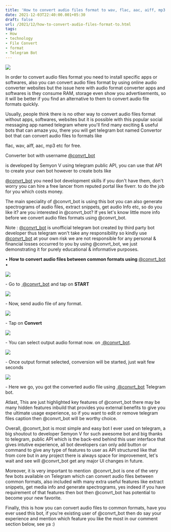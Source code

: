 ```yaml
---
title: 'How to convert audio files format to wav, flac, aac, aiff, mp3 using telegram bot.'
date: 2021-12-03T22:40:00.001+05:30
draft: false
url: /2021/12/how-to-convert-audio-files-format-to.html
tags: 
- How
- technology
- File Convert
- format
- Telegram Bot
---
```


 [![](https://lh3.googleusercontent.com/-nAGGJjL3Abc/YapPhosG_xI/AAAAAAAAHsU/MAYCN5vJQLIbXtqQOvNefg1U1qmCUzWEACNcBGAsYHQ/s1600/1638551427608837-0.png)](https://lh3.googleusercontent.com/-nAGGJjL3Abc/YapPhosG_xI/AAAAAAAAHsU/MAYCN5vJQLIbXtqQOvNefg1U1qmCUzWEACNcBGAsYHQ/s1600/1638551427608837-0.png) 

  

In order to convert audio files format you need to install specific apps or softwares, also you can convert audio files format by using online audio converter websites but the issue here with audio format converter apps and softwares is they consume RAM, storage even show you advertisements, so it will be better if you find an alternative to them to convert audio file formats quickly.

  

Usually, people think there is no other way to convert audio files format without apps, softwares, websites but it is possible with this popular social messaging app named telegram where you'll find many exciting & useful bots that can amaze you, there you will get telegram bot named Convertor bot that can convert audio files to formats like

flac, wav, aiff, aac, mp3 etc for free.

  

Converter bot with username [@convrt\_bot](http://t.me/convrt_bot) 

is developed by Semyon V using telegram public API, you can use that API to create your own bot however to create bots like 

[@convrt\_bot](http://t.me/convrt_bot) you need bot development skills if you don't have them, don't worry you can hire a free lancer from reputed portal like fiverr. to do the job for you which costs money.

  

The main speciality of @convrt\_bot is using this bot you can also generate spectrograms of audio files, extract snippets, get audio Info etc, so do you like it? are you interested in @convrt\_bot? If yes let's know little more info before we convert audio files formats using @convrt\_bot.

  

Note : [@convrt\_bot](http://t.me/convrt_bot) is unofficial telegram bot created by third party bot developer thus telegram won't take any responsibility so kindly use [@convrt\_bot](http://t.me/convrt_bot) at your own risk we are not responsible for any personal & financial losses occurred to you by using @convrt\_bot, we just demonstrating it for purely educational & informative purposes.

  

• **How to convert audio files between common formats using** [@convrt\_bot](http://t.me/convrt_bot) •

  

  

 [![](https://lh3.googleusercontent.com/-xH0G5WtSLL8/YapPgnTMSyI/AAAAAAAAHsQ/8dAGs79UMxc7OFg07m4ox5QEgWDILqI6wCNcBGAsYHQ/s1600/1638551423434317-1.png)](https://lh3.googleusercontent.com/-xH0G5WtSLL8/YapPgnTMSyI/AAAAAAAAHsQ/8dAGs79UMxc7OFg07m4ox5QEgWDILqI6wCNcBGAsYHQ/s1600/1638551423434317-1.png) 

  

\- Go to [ @convrt\_bot](http://t.me/convrt_bot) and tap on **START**

  

 [![](https://lh3.googleusercontent.com/-2pzhJSn9oOQ/YapPfgXSEAI/AAAAAAAAHsM/gyfmAs_NGjE_b-OcVqiXyf_u_C08oiKFgCNcBGAsYHQ/s1600/1638551419083374-2.png)](https://lh3.googleusercontent.com/-2pzhJSn9oOQ/YapPfgXSEAI/AAAAAAAAHsM/gyfmAs_NGjE_b-OcVqiXyf_u_C08oiKFgCNcBGAsYHQ/s1600/1638551419083374-2.png) 

  

\- Now, send audio file of any format.

  

 [![](https://lh3.googleusercontent.com/-AJ5Sjp7AH0c/YapPerW5jyI/AAAAAAAAHsI/vIEV00GABUgRXTFbwo5TI75tH8PrKR8-gCNcBGAsYHQ/s1600/1638551414722705-3.png)](https://lh3.googleusercontent.com/-AJ5Sjp7AH0c/YapPerW5jyI/AAAAAAAAHsI/vIEV00GABUgRXTFbwo5TI75tH8PrKR8-gCNcBGAsYHQ/s1600/1638551414722705-3.png) 

  

\- Tap on **Convert**

 **[![](https://lh3.googleusercontent.com/-ubPfHZNfKko/YapPdbUVCgI/AAAAAAAAHsE/FOwAq48VxiMidiFjR78qKT8vFmZHhsxGwCNcBGAsYHQ/s1600/1638551410423233-4.png)](https://lh3.googleusercontent.com/-ubPfHZNfKko/YapPdbUVCgI/AAAAAAAAHsE/FOwAq48VxiMidiFjR78qKT8vFmZHhsxGwCNcBGAsYHQ/s1600/1638551410423233-4.png)** 

\- You can select output audio format now. on [ @convrt\_bot](http://t.me/convrt_bot).

  

 [![](https://lh3.googleusercontent.com/-BloMzAH-x9s/YapPcbip8yI/AAAAAAAAHsA/bdOOj1vbzhMy2hojXyXZ8gaUA9PdzSGxQCNcBGAsYHQ/s1600/1638551406034528-5.png)](https://lh3.googleusercontent.com/-BloMzAH-x9s/YapPcbip8yI/AAAAAAAAHsA/bdOOj1vbzhMy2hojXyXZ8gaUA9PdzSGxQCNcBGAsYHQ/s1600/1638551406034528-5.png) 

  

\- Once output format selected, conversion will be started, just wait few seconds

  

 [![](https://lh3.googleusercontent.com/-F3rwLsSZ-gE/YapPbSgqZBI/AAAAAAAAHr8/vukwm8wQXocJvvG3Ax6tJpV2PaM8QHLBQCNcBGAsYHQ/s1600/1638551400524708-6.png)](https://lh3.googleusercontent.com/-F3rwLsSZ-gE/YapPbSgqZBI/AAAAAAAAHr8/vukwm8wQXocJvvG3Ax6tJpV2PaM8QHLBQCNcBGAsYHQ/s1600/1638551400524708-6.png) 

  

\- Here we go, you got the converted audio file using [ @convrt\_bot](http://t.me/convrt_bot) Telegram bot.

  

Atlast, This are just highlighted key features of @convrt\_bot there may be many hidden features inbuild that provides you external benefits to give you the ultimate usage experience, so if you want to edit or remove telegram files caption then @convrt\_bot will be worthy choice.

  

Overall, @convrt\_bot is most simple and easy bot I ever used on telegram, a big shoutout to developer Semyon V for such awesome bot and big thanks to telegram, public API which is the back-end behind this user interface that gives intutive experience, all bot developers can only add button or command to give any type of features to user as API structured like that from core but in any project there is always space for improvement, let's wait and see will @convrt\_bot get any major UI changes in future.

  

Moreover, it is very important to mention  @convrt\_bot is one of the very few bots available on Telegram which can convert audio files between common formats, also included with many extra useful features like extract snippets, get media info and generate spectrograms, yes indeed if you have requirement of that features then bot then @convrt\_bot has potential to become your new favorite.

  

Finally, this is how you can convert audio files to common formats, have you ever used this bot, if you're existing user of @convrt\_bot then do say your experience and mention which feature you like the most in our comment section below, see ya :)